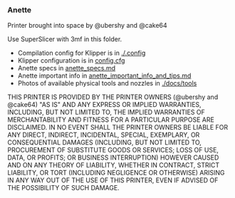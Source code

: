 ### Anette

Printer brought into space by @ubershy and @cake64

Use SuperSlicer with 3mf in this folder.

 - Compilation config for Klipper is in [./.config](./.config)
 - Klipper configuration is in [config.cfg](./config.cfg)
 - Anette specs in [anette_specs.md](./docs/anette_specs.md) 
 - Anette important info in [anette_important_info_and_tips.md](./docs/anette_important_info_and_tips.md)
 - Photos of available physical tools and nozzles in [./docs/tools](./docs/tools)
 
THIS PRINTER IS PROVIDED BY THE PRINTER OWNERS (@ubershy and @cake64) "AS IS" AND ANY EXPRESS OR IMPLIED WARRANTIES, INCLUDING, BUT NOT LIMITED TO, THE IMPLIED WARRANTIES OF MERCHANTABILITY AND FITNESS FOR A PARTICULAR PURPOSE ARE DISCLAIMED. IN NO EVENT SHALL THE PRINTER OWNERS BE LIABLE FOR ANY DIRECT, INDIRECT, INCIDENTAL, SPECIAL, EXEMPLARY, OR CONSEQUENTIAL DAMAGES (INCLUDING, BUT NOT LIMITED TO, PROCUREMENT OF SUBSTITUTE GOODS OR SERVICES; LOSS OF USE, DATA, OR PROFITS; OR BUSINESS INTERRUPTION) HOWEVER CAUSED AND ON ANY THEORY OF LIABILITY, WHETHER IN CONTRACT, STRICT LIABILITY, OR TORT (INCLUDING NEGLIGENCE OR OTHERWISE) ARISING IN ANY WAY OUT OF THE USE OF THIS PRINTER, EVEN IF ADVISED OF THE POSSIBILITY OF SUCH DAMAGE.